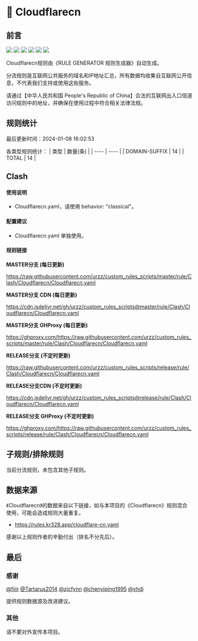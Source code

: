 # 🧸 Cloudflarecn

## 前言

![](https://shields.io/badge/-移除重复规则-ff69b4) ![](https://shields.io/badge/-DOMAIN与DOMAIN--SUFFIX合并-green) ![](https://shields.io/badge/-DOMAIN--SUFFIX间合并-critical) ![](https://shields.io/badge/-DOMAIN与DOMAIN--KEYWORD合并-9cf) ![](https://shields.io/badge/-DOMAIN--SUFFIX与DOMAIN--KEYWORD合并-blue) ![](https://shields.io/badge/-IP--CIDR(6)合并-blueviolet) 

Cloudflarecn规则由《RULE GENERATOR 规则生成器》自动生成。

分流规则是互联网公共服务的域名和IP地址汇总，所有数据均收集自互联网公开信息，不代表我们支持或使用这些服务。

请通过【中华人民共和国 People's Republic of China】合法的互联网出入口信道访问规则中的地址，并确保在使用过程中符合相关法律法规。

## 规则统计

最后更新时间：2024-01-08 16:02:53

各类型规则统计：
| 类型 | 数量(条)  | 
| ---- | ----  |
| DOMAIN-SUFFIX | 14  | 
| TOTAL | 14  | 


## Clash 

#### 使用说明
- Cloudflarecn.yaml，请使用 behavior: "classical"。

#### 配置建议
- Cloudflarecn.yaml 单独使用。

#### 规则链接
**MASTER分支 (每日更新)**

https://raw.githubusercontent.com/urzz/custom_rules_scripts/master/rule/Clash/Cloudflarecn/Cloudflarecn.yaml

**MASTER分支 CDN (每日更新)**

https://cdn.jsdelivr.net/gh/urzz/custom_rules_scripts@master/rule/Clash/Cloudflarecn/Cloudflarecn.yaml

**MASTER分支 GHProxy (每日更新)**

https://ghproxy.com/https://raw.githubusercontent.com/urzz/custom_rules_scripts/master/rule/Clash/Cloudflarecn/Cloudflarecn.yaml

**RELEASE分支 (不定时更新)**

https://raw.githubusercontent.com/urzz/custom_rules_scripts/release/rule/Clash/Cloudflarecn/Cloudflarecn.yaml

**RELEASE分支CDN (不定时更新)**

https://cdn.jsdelivr.net/gh/urzz/custom_rules_scripts@release/rule/Clash/Cloudflarecn/Cloudflarecn.yaml

**RELEASE分支 GHProxy (不定时更新)**

https://ghproxy.com/https://raw.githubusercontent.com/urzz/custom_rules_scripts/release/rule/Clash/Cloudflarecn/Cloudflarecn.yaml

## 子规则/排除规则


当前分流规则，未包含其他子规则。

## 数据来源

《Cloudflarecn》的数据来自以下链接，如与本项目的《Cloudflarecn》规则混合使用，可能会造成规则大量重复。

- https://rules.kr328.app/cloudflare-cn.yaml


感谢以上规则作者的辛勤付出（排名不分先后）。

## 最后

### 感谢

[@fiiir](https://github.com/fiiir) [@Tartarus2014](https://github.com/Tartarus2014) [@zjcfynn](https://github.com/zjcfynn) [@chenyiping1995](https://github.com/chenyiping1995) [@vhdj](https://github.com/vhdj)

提供规则数据源及改进建议。

### 其他

请不要对外宣传本项目。